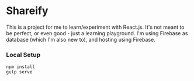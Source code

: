 # Shareify

This is a project for me to learn/experiment with React.js.  It's not meant to be perfect, or even good - just a learning playground.  I'm using Firebase as database (which I'm also new to), and hosting using Firebase.

### Local Setup

    npm install
    gulp serve